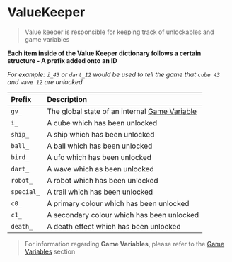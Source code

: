 # ValueKeeper

> Value keeper is responsible for keeping track of unlockables and game variables

**Each item inside of the Value Keeper dictionary follows a certain structure - A prefix added onto an ID**

_For example: `i_43` or `dart_12` would be used to tell the game that `cube 43` and `wave 12` are unlocked_

| Prefix     | Description                                                |
| :--------- | :--------------------------------------------------------- |
| `gv_`      | The global state of an internal [Game Variable][GAME_VARS] |
| `i_`       | A cube which has been unlocked                             |
| `ship_`    | A ship which has been unlocked                             |
| `ball_`    | A ball which has been unlocked                             |
| `bird_`    | A ufo which has been unlocked                              |
| `dart_`    | A wave which as been unlocked                              |
| `robot_`   | A robot which has been unlocked                            |
| `special_` | A trail which has been unlocked                            |
| `c0_`      | A primary colour which has been unlocked                   |
| `c1_`      | A secondary colour which has been unlocked                 |
| `death_`   | A death effect which has been unlocked                     |

> For information regarding **Game Variables**, please refer to the [Game Variables][GAME_VARS] section

[GAME_VARS]: #
